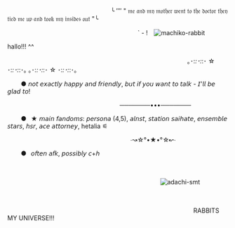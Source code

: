 ⠀⠀⠀⠀⠀⠀⠀⠀⠀⠀⠀⠀⠀⠀⠀⠀⠀⠀⠀⠀⠀⠀⠀╰ ⁗ " 𝔪𝔢 𝔞𝔫𝔡 𝔪𝔶 𝔪𝔬𝔱𝔥𝔢𝔯 𝔴𝔢𝔫𝔱 𝔱𝔬 𝔱𝔥𝔢 𝔡𝔬𝔠𝔱𝔬𝔯 𝔱𝔥𝔢𝔶 𝔱𝔦𝔢𝔡 𝔪𝔢 𝔲𝔭 𝔞𝔫𝔡 𝔱𝔬𝔬𝔨 𝔪𝔶 𝔦𝔫𝔰𝔦𝔡𝔢𝔰 𝔬𝔲𝔱 "╰

⠀⠀⠀⠀⠀⠀⠀⠀⠀⠀⠀⠀⠀⠀⠀⠀⠀⠀⠀⠀⠀⠀⠀⠀⠀⠀⠀⠀⠀` - !   ⠀![machiko-rabbit](https://github.com/user-attachments/assets/48d806b4-c75c-4094-aa1a-417bde9b0bbe)


hallo!!! ^^


⠀⠀⠀⠀⠀⠀⠀⠀⠀⠀⠀⠀⠀⠀⠀⠀⠀⠀⠀⠀⠀⠀⠀⠀⠀⠀⠀⠀⠀⠀⠀⠀⠀⠀⠀⠀⠀⠀⠀⠀｡･:*:･:*:･ ☆ ･:*:･:*:･｡                 ｡･:*:･:*:･ ☆ ･:*:･:*:･｡


⠀⠀⠀● 𝘯𝘰𝘵 𝘦𝘹𝘢𝘤𝘵𝘭𝘺 𝘩𝘢𝘱𝘱𝘺 𝘢𝘯𝘥 𝘧𝘳𝘪𝘦𝘯𝘥𝘭𝘺, 𝘣𝘶𝘵 𝘪𝘧 𝘺𝘰𝘶 𝘸𝘢𝘯𝘵 𝘵𝘰 𝘵𝘢𝘭𝘬 - 𝘐'𝘭𝘭 𝘣𝘦 𝘨𝘭𝘢𝘥 𝘵𝘰!

⠀⠀⠀⠀⠀⠀⠀⠀⠀⠀⠀⠀⠀⠀⠀⠀⠀⠀⠀⠀⠀⠀⠀⠀⠀───────•••───────

⠀⠀⠀●⠀★ 𝘮𝘢𝘪𝘯 𝘧𝘢𝘯𝘥𝘰𝘮𝘴: 𝘱𝘦𝘳𝘴𝘰𝘯𝘢 (4,5), 𝘢𝘭𝘯𝘴𝘵, 𝘴𝘵𝘢𝘵𝘪𝘰𝘯 𝘴𝘢𝘪𝘩𝘢𝘵𝘦, 𝘦𝘯𝘴𝘦𝘮𝘣𝘭𝘦 𝘴𝘵𝘢𝘳𝘴, 𝘩𝘴𝘳, 𝘢𝘤𝘦 𝘢𝘵𝘵𝘰𝘳𝘯𝘦𝘺, hetalia ⚟

⠀⠀⠀⠀⠀⠀⠀⠀⠀⠀⠀⠀⠀⠀⠀⠀⠀⠀⠀⠀⠀⠀⠀  ⠀⠀⠀⠀∙↝☆°•★•°☆↜∙

⠀⠀⠀●⠀𝘰𝘧𝘵𝘦𝘯 𝘢𝘧𝘬, 𝘱𝘰𝘴𝘴𝘪𝘣𝘭𝘺 𝘤+𝘩



⠀⠀⠀⠀⠀⠀⠀⠀⠀⠀⠀⠀⠀⠀⠀⠀⠀⠀⠀⠀⠀⠀⠀⠀⠀⠀⠀⠀⠀⠀⠀⠀⠀⠀⠀⠀⠀⠀⠀⠀⠀⠀⠀⠀⠀⠀⠀⠀⠀⠀⠀⠀⠀⠀⠀⠀⠀⠀⠀⠀⠀⠀⠀⠀⠀⠀⠀⠀⠀⠀⠀⠀⠀⠀⠀⠀⠀⠀⠀⠀⠀⠀⠀⠀⠀⠀⠀⠀⠀⠀⠀⠀⠀⠀⠀⠀⠀⠀⠀⠀⠀⠀⠀⠀⠀⠀⠀⠀⠀⠀⠀⠀⠀⠀⠀⠀⠀⠀⠀⠀⠀⠀⠀⠀⠀⠀⠀⠀⠀⠀⠀⠀![adachi-smt](https://github.com/user-attachments/assets/76343742-ca0c-4a11-a835-d20f56d627c6)


⠀⠀⠀⠀⠀⠀⠀⠀⠀⠀⠀⠀⠀⠀⠀⠀⠀⠀⠀⠀⠀⠀⠀⠀⠀⠀⠀⠀⠀⠀⠀⠀⠀⠀⠀⠀⠀⠀⠀⠀⠀⠀⠀⠀⠀⠀⠀⠀⠀⠀⠀⠀⠀⠀⠀⠀⠀⠀⠀⠀⠀⠀⠀⠀⠀⠀⠀⠀⠀⠀⠀⠀⠀⠀⠀⠀⠀⠀⠀⠀⠀⠀⠀⠀⠀⠀⠀⠀⠀⠀⠀⠀⠀⠀⠀⠀⠀⠀⠀⠀⠀⠀⠀⠀⠀⠀⠀⠀⠀⠀⠀⠀⠀⠀⠀⠀⠀⠀⠀⠀⠀⠀⠀⠀⠀⠀⠀⠀⠀
⠀⠀⠀⠀⠀⠀⠀⠀⠀⠀RABBITS MY UNIVERSE!!!
